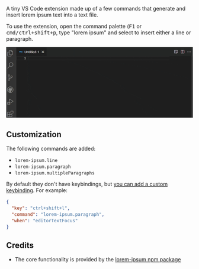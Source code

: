 A tiny VS Code extension made up of a few commands that generate and insert lorem ipsum text into a text file.

To use the extension, open the command palette (<kbd>F1</kbd> or <kbd>cmd/ctrl+shift+p</kbd>, type "lorem ipsum" and select to insert either a line or paragraph.

![](images/usage-animation.gif)

## Customization

The following commands are added:

- `lorem-ipsum.line`
- `lorem-ipsum.paragraph`
- `lorem-ipsum.multipleParagraphs`

By default they don't have keybindings, but [you can add a custom keybinding](https://code.visualstudio.com/docs/getstarted/keybindings#_advanced-customization). For example:

```json
{
  "key": "ctrl+shift+l",
  "command": "lorem-ipsum.paragraph",
  "when": "editorTextFocus"
}
```

## Credits

- The core functionality is provided by the [lorem-ipsum npm package](https://www.npmjs.com/package/lorem-ipsum)
